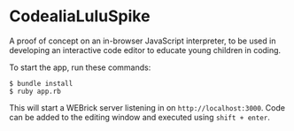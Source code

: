 CodealiaLuluSpike
=================

A proof of concept on an in-browser JavaScript interpreter, to be used in developing an interactive code editor to educate young children in coding.

To start the app, run these commands:

~~~
$ bundle install
$ ruby app.rb
~~~

This will start a WEBrick server listening in on `http://localhost:3000`. Code can be added to the editing window and executed using `shift + enter`.
